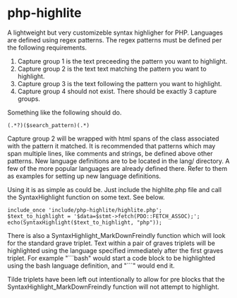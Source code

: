 # php-highlite

A lightweight but very customizeble syntax highligher for PHP. Languages are defined using regex patterns. The regex patterns must be defined per the following requirements.

1. Capture group 1 is the text preceeding the pattern you want to highlight.
2. Capture group 2 is the text text matching the pattern you want to highlight.
3. Capture group 3 is the text following the pattern you want to highlight.
4. Capture group 4 should not exist. There should be exactly 3 capture groups.

Something like the following should do.

`(.*?)($search_pattern)(.*)`

Capture group 2 will be wrapped with html spans of the class associated with the pattern it matched. It is recommended that patterns which may span multiple lines, like comments and strings, be defined above other patterns. New language definitions are to be located in the lang/ directory. A few of the more popular languages are already defined there. Refer to them as examples for setting up new language definitions.

Using it is as simple as could be. Just include the highlite.php file and call the SyntaxHighlight function on some text. See below.

```
include_once 'include/php-highlite/highlite.php';
$text_to_highlight = '$data=$stmt->fetch(PDO::FETCH_ASSOC);';
echo(SyntaxHighlight($text_to_highlight, "php"));
```

There is also a SyntaxHighlight_MarkDownFreindly function which will look for the standard grave triplet. Text within a pair of graves triplets will be highlighted using the language specified immediately after the first graves triplet. For example "\```bash" would start a code block to be highlighted using the bash language definition, and "\```" would end it.

Tilde triplets have been left out intentionally to allow for pre blocks that the SyntaxHighlight_MarkDownFreindly function will not attempt to highlight.
